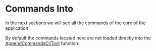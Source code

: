 # Commands Into

In the next sections we will see all the commands of the core of the application

By default the commands located here are not loaded directly into the [AppendCommandsCliTool](../tools//append_commands_cli_tool.md) function.
